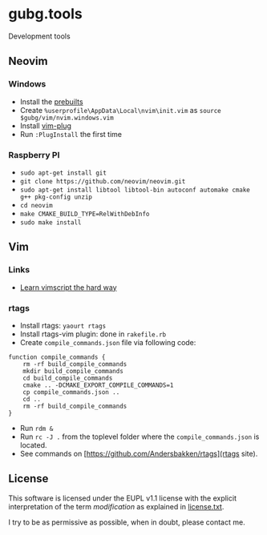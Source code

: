 gubg.tools
==========

Development tools

## Neovim

### Windows

* Install the [prebuilts](https://github.com/neovim/neovim/wiki/Installing-Neovim)
* Create `%userprofile\AppData\Local\nvim\init.vim` as `source $gubg/vim/nvim.windows.vim`
* Install [vim-plug](https://github.com/junegunn/vim-plug)
* Run `:PlugInstall` the first time

### Raspberry PI

* `sudo apt-get install git`
* `git clone https://github.com/neovim/neovim.git`
* `sudo apt-get install libtool libtool-bin autoconf automake cmake g++ pkg-config unzip`
* `cd neovim`
* `make CMAKE_BUILD_TYPE=RelWithDebInfo`
* `sudo make install`

## Vim

### Links

* [Learn vimscript the hard way](http://learnvimscriptthehardway.stevelosh.com/)

### rtags

* Install rtags: `yaourt rtags`
* Install rtags-vim plugin: done in `rakefile.rb`
* Create `compile_commands.json` file via following code:

```
function compile_commands {
    rm -rf build_compile_commands
    mkdir build_compile_commands
    cd build_compile_commands
    cmake .. -DCMAKE_EXPORT_COMPILE_COMMANDS=1
    cp compile_commands.json ..
    cd ..
    rm -rf build_compile_commands
}
```

* Run `rdm &`
* Run `rc -J .` from the toplevel folder where the `compile_commands.json` is located.
* See commands on [https://github.com/Andersbakken/rtags](rtags site).

## License

This software is licensed under the EUPL v1.1 license with the explicit interpretation of the term _modification_ as explained in [license.txt](license.txt).

I try to be as permissive as possible, when in doubt, please contact me.
